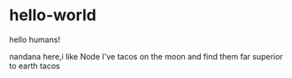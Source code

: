 # hello-world

hello humans!

nandana here,i like Node
I've tacos on the moon and find them far superior to earth tacos
